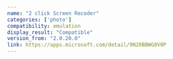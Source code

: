 ```yaml
---
name: "2 click Screen Recoder"
categories: ['photo']
compatibility: emulation
display_result: "Compatible"
version_from: "2.0.20.0"
link: https://apps.microsoft.com/detail/9N28BBWG8V0P
---
```

